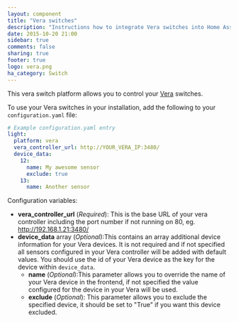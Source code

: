 ```yaml
---
layout: component
title: "Vera switches"
description: "Instructions how to integrate Vera switches into Home Assistant."
date: 2015-10-20 21:00
sidebar: true
comments: false
sharing: true
footer: true
logo: vera.png
ha_category: Switch
---
```



This vera switch platform allows you to control your [Vera](http://getvera.com/) switches.

To use your Vera switches in your installation, add the following to your `configuration.yaml` file:

```yaml
# Example configuration.yaml entry
light:
  platform: vera
  vera_controller_url: http://YOUR_VERA_IP:3480/
  device_data:
    12:
      name: My awesome sensor
      exclude: true
    13:
      name: Another sensor
```

Configuration variables:

- **vera_controller_url** (*Required*): This is the base URL of your vera controller including the port number if not running on 80, eg. http://192.168.1.21:3480/
- **device_data** array (*Optional*):This contains an array additional device information for your Vera devices. It is not required and if not specified all sensors configured in your Vera controller will be added with default values. You should use the id of your Vera device as the key for the device within `device_data`.
  - **name** (*Optional*):This parameter allows you to override the name of your Vera device in the frontend, if not specified the value configured for the device in your Vera will be used.
  - **exclude** (*Optional*): This parameter allows you to exclude the specified device, it should be set to "True" if you want this device excluded.
